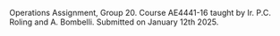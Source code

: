 Operations Assignment, Group 20. Course AE4441-16 taught by Ir. P.C. Roling and A. Bombelli.
Submitted on January 12th 2025.
